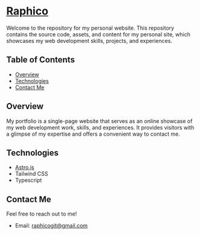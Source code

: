 # [Raphico](https://raphaelawoyinfa.vercel.app)

Welcome to the repository for my personal website. This repository contains the source code, assets, and content for my personal site, which showcases my web development skills, projects, and experiences.

## Table of Contents

- [Overview](#overview)
- [Technologies](#technologies)
- [Contact Me](#contact-me)

## Overview

My portfolio is a single-page website that serves as an online showcase of my web development work, skills, and experiences. It provides visitors with a glimpse of my expertise and offers a convenient way to contact me.

## Technologies

- [Astro.js](https://astro.build/)
- Tailwind CSS
- Typescript

## Contact Me

Feel free to reach out to me!

- Email: raphicogit@gmail.com
